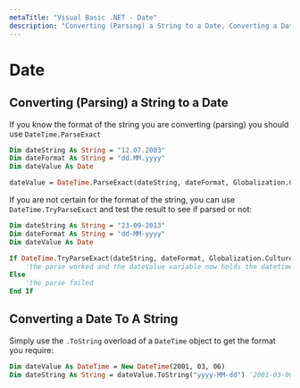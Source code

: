 ```yaml
---
metaTitle: "Visual Basic .NET - Date"
description: "Converting (Parsing) a String to a Date, Converting a Date To A String"
---
```


# Date



## Converting (Parsing) a String to a Date


If you know the format of the string you are converting (parsing) you should use `DateTime.ParseExact`

```vb
Dim dateString As String = "12.07.2003"
Dim dateFormat As String = "dd.MM.yyyy"
Dim dateValue As Date

dateValue = DateTime.ParseExact(dateString, dateFormat, Globalization.CultureInfo.InvariantCulture)

```

If you are not certain for the format of the string, you can use `DateTime.TryParseExact` and test the result to see if parsed or not:

```vb
Dim dateString As String = "23-09-2013"
Dim dateFormat As String = "dd-MM-yyyy"
Dim dateValue As Date

If DateTime.TryParseExact(dateString, dateFormat, Globalization.CultureInfo.InvariantCulture, DateTimeStyles.None, dateValue) Then
    'the parse worked and the dateValue variable now holds the datetime that was parsed as it is passing in ByRef
Else
    'the parse failed
End If

```



## Converting a Date To A String


Simply use the `.ToString` overload of a `DateTime` object to get the format you require:

```vb
Dim dateValue As DateTime = New DateTime(2001, 03, 06)
Dim dateString As String = dateValue.ToString("yyyy-MM-dd") '2001-03-06

```


